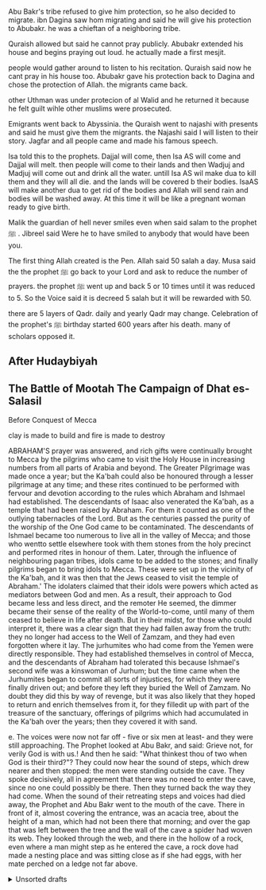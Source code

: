 Abu Bakr's tribe refused to give him protection, so he also decided to migrate. 
 ibn Dagina saw hom migrating and said he will give his protection to Abubakr. he was a chieftan of a neighboring tribe.

Quraish allowed but said he cannot pray publicly. Abubakr extended his house and begins praying out loud. he actually made a first mesjit.

people would gather around to listen to his recitation.
Quraish said now he cant pray in his house too.
Abubakr gave his protection back to Dagina and chose the protection of Allah.
the migrants came back. 

other Uthman was under protecion of al Walid and he returned it because he felt guilt wihle other muslims were prosecuted.

Emigrants went back to Abyssinia. the Quraish went to najashi with presents and said he must give them the migrants. the Najashi said I will listen to their story. Jagfar and all people came and made his famous speech.

Isa told this to the prophets.
Dajjal will come, then Isa AS will come and Dajjal will melt. then people will come to their lands and then Wadjuj and Madjuj will come out and drink all the water. untill Isa AS wil make dua to kill them and they will all die. and the lands will be covered b their bodies. IsaAS will make another dua to get rid of the bodies and Allah will send rain and bodies will be washed away. At this time it will be like a pregnant woman ready to give birth. 


Malik the guardian of hell never smiles even when said salam to the prophet  ﷺ   . Jibreel said Were he to have smiled to anybody that would have been you.

The first thing Allah created is the Pen.
Allah said 50 salah a day. Musa said the the prophet  ﷺ    go back to your Lord and ask to reduce the number of prayers. the prophet  ﷺ    went up and back 5 or 10 times until it was reduced to 5. So the Voice said it is decreed 5 salah but it will be rewarded with 50.

there are 5 layers of Qadr. daily and yearly Qadr may change.
Celebration of the prophet's ﷺ    birthday started 600 years after his death. many of scholars opposed it. 

After Hudaybiyah
----
The Battle of Mootah
The Campaign of Dhat es-Salasil
----
Before Conquest of Mecca

clay is made to build and fire is made to destroy

ABRAHAM'S prayer was answered, and rich gifts were continually
brought to Mecca by the pilgrims who came to visit the Holy House
in increasing numbers from all parts of Arabia and beyond. The
Greater Pilgrimage was made once a year; but the Ka'bah could also be
honoured through a lesser pilgrimage at any time; and these rites continued to be performed with fervour and devotion according to the rules
which Abraham and Ishmael had established. The descendants of Isaac
also venerated the Ka'bah, as a temple that had been raised by Abraham.
For them it counted as one of the outlying tabernacles of the Lord. But as
the centuries passed the purity of the worship of the One God came to be
contaminated. The descendants of Ishmael became too numerous to live
all in the valley of Mecca; and those who wentto settle elsewhere took with
them stones from the holy precinct and performed rites in honour of them.
Later, through the influence of neighbouring pagan tribes, idols came to be
added to the stones; and finally pilgrims began to bring idols to Mecca.
These were set up in the vicinity of the Ka'bah, and it was then that the
Jews ceased to visit the temple of Abraham.'
The idolaters claimed that their idols were powers which acted as
mediators between God and men. As a result, their approach to God
became less and less direct, and the remoter He seemed, the dimmer
became their sense of the reality of the World-to-come, until many of them
ceased to believe in life after death. But in their midst, for those who could
interpret it, there was a clear sign that they had fallen away from the truth:
they no longer had access to the Well of Zamzam, and they had even
forgotten where it lay. The jurhumites who had come from the Yemen
were directly responsible. They had established themselves in control of
Mecca, and the descendants of Abraham had tolerated this because
Ishmael's second wife was a kinswoman of Jurhum; but the time came
when the Jurhumites began to commit all sorts of injustices, for which they
were finally driven out; and before they left they buried the Well of
Zamzam. No doubt they did this by way of revenge, but it was also likely
that they hoped to return and enrich themselves from it, for they filledit up
with part of the treasure of the sanctuary, offerings of pilgrims which had
accumulated in the Ka'bah over the years; then they covered it with sand. 


e. The voices were
now not far off - five or six men at least- and they were still approaching.
The Prophet looked at Abu Bakr, and said: Grieve not, for verily God is
with us.! And then he said: "What thinkest thou of two when God is their
third?"? They could now hear the sound of steps, which drew nearer and
then stopped: the men were standing outside the cave. They spoke
decisively, all in agreement that there was no need to enter the cave, since
no one could possibly be there. Then they turned back the way they had
come.
When the sound of their retreating steps and voices had died away, the
Prophet and Abu Bakr went to the mouth of the cave. There in front of it,
almost covering the entrance, was an acacia tree, about the height of a
man, which had not been there that morning; and over the gap that was left
between the tree and the wall of the cave a spider had woven its web. They
looked through the web, and there in the hollow of a rock, even where a
man might step as he entered the cave, a rock dove had made a nesting
place and was sitting close as if she had eggs, with her mate perched on a
ledge not far above. 

<details>
<summary>Unsorted drafts</summary>
🌱🌴🌊🏜

🚸🏔️

devil is derived from Diabolos the root is from Iblis.
Shatana - the one far away.
Iblis is the leader of the shayateen. anybody who brings you far away from Allah. Shayateen may also be people

Akhnaten and Nefertiti were monoteists

In Mandarin Chinese they have the concept of main God. situation was similar to meccans before Islam.

the Cheroki nation has a strong tradition about monotheism.

Monotheism is not something only from the middle east.

names Mozambique, hawayyi, honolulu, are derived from arabic and found by arabic researchers: https://youtu.be/OkT7sTp_ETk?t=627

https://www.youtube.com/watch?v=NrfWxzjXEyw


### Ribah

How Christianity started to allow usury (ribah) and banks appeared.


 /*
summary {list-style: none}
summary::-webkit-details-marker {display: none; }

details summary::before { 
  color: grey; 
}

<details open>
<summary style="list-style: none;"> # might neee for H1 details

details summary::before { 
  content:"^"; 
  color: green; 
}

details[open] summary::before { 
  content:">"; 
  color: green; 
} */

the mosques will become palaces

just find the hadith that mentions 10 signs

increase of riba ,  noone will be able to escape the dust of it

Muslims will lose Constantinople (Istanbul). 
Then Constantinople will be re-conquerred and then Dajjal will appear. When Dajjal appears, the safest place will be Madinah and Makkah.

women naked and clothed at the same time.

https://www.youtube.com/watch?v=UPg__x1R3Ng

* The prophet Muhammad
* bedouins building towers

subḥānahu wa ta'āla (glorified and exalted be He)

Allah subḥānahu wa ta'āla (glorified and exalted be He) knows best 


Here’s a list of ‘minor signs’ compiled 1,400 years ago (which I took from ibn Kathir’s ‘The Signs of the Day of Judgement’). Now, ask yourself, which of these have yet to surface?

Widespread fornication and adultery – Marriage rates are at their lowest ever.
Widespread acceptance of usury and interest – Just look at world debt and the monetary system today.
The Bedouin Arabs competing in building tall structures – Easy to see. Just look to the Middle East and Dubai.
Alcohol consumption being widespread – I don’t think any of us would deny this!
The children will be filled with rage – We’re reading so much about gang crime and high school killings and the like, and even children who are aggressive towards their own parents.
Loss of Islamic knowledge / the mosques will be grand structures but devoid of knowledge.
An increase in earthquakes – This again is another quite clear sign that has come to pass and is gaining frequency.
Widespread killing and bloodshed – Whether we look at the global situation or closer to home, it’s definitely happening on a huge scale.
Women who are clothed yet naked / Men will look women and women will look like men / Men will lay with men and women will lay with women – The advent of gay marriage would seem to suggest this is definitely here to stay and grow.
Time will move quickly – Time is definitely passing us by far quicker than it used to.
Singing and dancing will become popular / people will dance into the night – Look at MTV and the nightclubbing phenomenon.
Immoral deeds will be committed openly.

<!--
سْمِ اللَّهِ الرَّحْمَنِ الرَّحِيم
<p style="display:block; margin: 5px; font-size: 16px"><b>Table of Contents</b>:</p>
<div class="toc">

[0. Before Creation of Humankind](#0-before-creation-of-humankind) </br>
[1. Adam and Eve](#1-adam-and-eve) </br>
[2. Early Human Era on Earth](#2-early-human-era-on-earth) </br>
[3. Nuh (Noah) and Great Flood ⛴🕊⛰](#3-nuh-noah-and-great-flood-) </br>
[4. Ibrahim (Abraham)](#4-ibrahim--abraham) </br>
[5. Musa (Moses) and Exodus  🇪🇬 ](#5-musa-and-the-exodus) </br>
[6. Jewish Kings and Prophets](#6-jewish-kings-and-prophets) </br>
[7. Isa (Jesus) and Family of Imran](#7-isa-jesus-and-family-of-imran) </br>
[8. Pre-Islamic Arabia 🐫 🌴 🕋](#8-pre-islamic-arabia---) </br>
[9. History of Islam](#9-history-of-islam-) </br>
   [9.1. Prophet Muhammad  ﷺ   ](#91-prophet-muhammad-saw) </br>
   [9.2 The Rashidun (Righteous Khalifs)](#91-prophet-muhammad-saw) </br>
   [9.3 The Islamic Golden Age](#93-the-islamic-golden-age) </br> 
[10. Later History of Islamic Countries](#10-later-history-of-islamic-countries) </br>
[11. Current State of the Islamic World](#11-current-state-of-the-islamic-world) </br>
[12. Signs of Day os Judgement](#122-minor-signs-of-the-day-of-judgement) </br>
[13. Apocalypse (Yawm Al Qiyamah)](#12-yawm-al-qiyamah) </br>
   [12.1 Major Signs of Al Kiyamah](#122-minor-signs-of-the-day-of-judgement) </br>
   [12.2 Minor Signs of The Day of Judgement](#122-minor-signs-of-the-day-of-judgement) </br>
   [12.3 Al Qiyamah (The Hereafter)](#123-al-qiyamah-the-hereafter) </br> 

</div>-->

After several years of googling questions like 'Was Solomon before Moses?' or 'When Soddom and Gomorra happened?' my notes and tables started to grow.

[data-dark-mode] body .page-links li:not(:first-child){border-top:1px dashed #343a40}
stories of the prophets: https://www.alim.org/history/prophet-stories/ 

In the end of times, the shayateen will take forms and tell you fictional stories and you will say "I can see his face but I dont know his name."  sahih bukhari

"By the time they reach age 18, American children will have seen 16,000 simulated murders and 200,000 acts of violence (American Psychiatric Association, 1998)."

The bad thing I noticed about Wikipedia is there are a lot of articles written not by Islamic scholars but by Eastern 

Should I mention that some parts of a section are copied from Wikipedia page written by OatCookies, Cheezhai, Chewings72, Wulverine claws, Emir of Wikipedia, Funnyhat, Super ninja2, "I dream of horses" and 30 other authors? This gives you thoughts like probably "Super ninja" username was already taken and is there Super ninja3.

There are still tonnes of bugs and I quickly realized that my sense of beauty is not enough to fix all CSS issues.

Scripting. Wrote a basic bash script that pushed latest changes in the source, triggers Hugo to generate the website and pushes to production. Yes, testing on production.

Mesopotamia:
    1. Ubaid period (6500-3800bc)
    early village settlements. all population engaged in the production of food.
    Eridu - the settlement name. 
    the increasing food surplus allowed the creation of other professions like merchants, craftsmen, weavers, metallurges. the taxation and redistribution of food supply led to creation of governments. city of Uruq prospered.
    Society hierarchy appeared. The high priest had leading role in a temple, keppers scribes administrators and priests and at the bottom were producers: farmers and fishermen. Cineaform writing appeared. 

There's the whole science that studies the authenticity of Hadith. People study four years at the university to distinguish between authentic and non-authentic hadith.

### David in the Bible

This was after Samson.
The current King Saul declared war on Philistine. David was a shepherd. 
Saul hires David to play him music. Philistines send Goliaf with the army against israelites. David declares that he will beat the giant and kills the giant with one shot of his sling. 
David was successful in the wars and his popularity grows. Saul grows jealous. David flees to Moab and then lives in caves of Ziph. Saul searches him to kill him. .
Saul then ceases to kill David.
philistines kill Saul. David becomes the king 👑 of Israel. David conquers Jerusalem. 

The temple built by jinns 🏛️

Angels Harut and Marut taught magic in Babylon (between 1895BC and 539BC). it is mentioned in the Quran.

Iqrimah ibn Abu Jahl flees. but later he comes to Medina to accept Islam from the hands of the prophet Muhammad ﷺ   .

His Prophetic mission began on the 27th day of the month of Rajab, in the year 610 CE, when he received the first divine revelation. Then the Qur’an was revealed to the Prophet progressively according to the circumstances of the time over a period of 23 years.

There is a narration that Abi-Talib took the prophet  ﷺ    with him and the monk from the monastery told that this boy will be the prophet. This narration is not authentic and that story was most probably invented.
Solitude of shepherd gives opportunity to contemplate on the nature and teaches how to rule. Also, sheep shepherds are the most humble shepherds.

According to the Bible lifespan of people before THe Great Flood was much longer than after the flood.

Consider homosexuality for example. It is prohibited by the major religions of the world. Until the 20th century, it was considered immoral and a punishable offence in the US.

Now it has become so rampant that those who disapprove of it, let alone denounce it, are labeled as “intolerant and narrow-minded.” It is being promoted and celebrated widely to make it popular. Even the cartoons that children watch increasingly include homosexual references.


In Abrahamic religions, the common things are beliveing in the God of Abraham, believe in the concept of prophets and believe in the Judgement Day. 
Other large group of religions is dharmic religions that includes Hinduism and Buddism and Jainism. INstead of Judgement day they believe in reincarnation. they also believe in some sort of judgement: Karma.

Five Books (Genesis, Exodus, Leviticus, Numbers, Deuteronomy)

### Other incidents

The sayings of Muhammad (hadith), Islamic literature and Quranic exegesis also narrate some incidents of the life of Musa. One story goes that he is bathing apart from the other Israelites who all bathe together. This leads the Bani Israels to say that Musa does so due to a scrotal hernia. One day, when Musa is bathing in seclusion, he puts his clothes on a stone, and the stone flees with his clothes. Musa rushes after the stone, and when the Bani Israels see him, they say, 'By Allah, Musa has got no defect in his body". Musa then beats the stone with his clothes, and Abu Huraira 🐈 states, "By Allah! There are still six or seven marks present on the stone from that excessive beating". In a hadith, Muhammad states that the stone still has three to five marks due to Musa hitting it.

atheism is very recent phenomena.
the first person to proclaim himself an atheist was Nitzsche whos gone mad in his last years.1844 – 1900


Jewish Calendar and Orthodox Chiristians believe that people have been around the Earth for around 6 thousand years. It is not the islamic view.

There are some cave paintings that are 30thousand years old. These were not Neanthertals these were Homo-Sapiens.

So we have no problem assuming that the gyneology between Adam And Ismail tool 10-20 thousand years. The prophet ﷺ    said that the time between now and the Day of Judgement is like his two fingers. And now it is 1443 year after Hijrah. So it gives possibility to extend the humanity timeline as long as science findings. We don't have a set timeframe.

After death of prophet Muhammad's ﷺ   son, Allah sent the sura Kawsar.

    Verily, we have blessed You with Al Kauthar (a river in Paradise). So,offer prayer and sacrifice to your Lord. Indeed, your enemy is the one cut off.

> Narrated Anas bin Malik: One day the Messenger of Allah (may peace be upon him) was sitting amongst us that he dozed off. He then raised his head smilingly. We said: What makes you smile. Messenger of Allah? He said: A Sura has just been revealed to me, and then recited: In the name of Allah, the Compassionate, the Merciful. Verily We have given thee Kauthar (fount of abundance). Therefore, turn to thy Lord for prayer and offer sacrifice, and surely thy enemy is cut off (from the good). Then he (the Prophet) said: Do you know what Kauthar is? We said: Allah and His Messenger know best. The Prophet (may peace be upon him) said: It (Kauthar) is a canal which my Lord, the Exalted and Glorious has promised me, and there is an abundance of good in it. It is a cistern and my people would come to it on the Day of Resurrection, and tumblers there would be equal to the number of stars. A servant would be turned away from (among the people gathered there). Upon this I would say: My Lord, he is one of my people, and He (the Lord) would say: You do not know that he innovated new things (in Islam) after you. Ibn Hujr made this addition in the hadith:" He (the Prophet) was sitting amongst us in the mosque, and He (Allah) said: (You don't know) what he innovated after you"

Abdallah ibn Zubayr separated and made his own khaliphate. he rebuilt te Kaaba and followed the hadith.
He was crucified in front of the Kaaba and that man destroyed it and rebuilt it.

5 stages of da'wa:

1. Private da'wa (3 years).
2. Open preaching with the tongue without military confrontation (10 years) last 6 were very difficult.
3. Open da'wa with the tongue with physical fight only with one party (only Quraish).
4. Open da'wa to all with 'izza. attack only if you need to defence (from treaty of Hudaybia until the conquest of Mecca)
5. Open da'wa along with physical confrontation against anyone who opposes islam.

</details>
